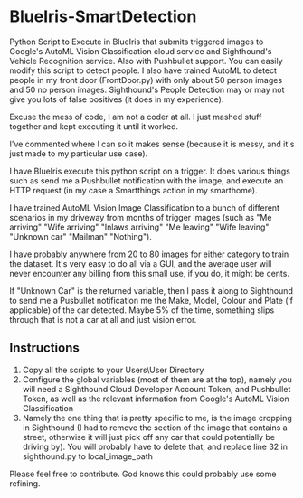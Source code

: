 # BlueIris-SmartDetection
Python Script to Execute in BlueIris that submits triggered images to Google's AutoML Vision Classification cloud service and Sighthound's Vehicle Recognition service. Also with Pushbullet support. You can easily modify this script to detect people. I also have trained AutoML to detect people in my front door (FrontDoor.py) with only about 50 person images and 50 no person images. Sighthound's People Detection may or may not give you lots of false positives (it does in my experience).

Excuse the mess of code, I am not a coder at all. I just mashed stuff together and kept executing it until it worked.

I've commented where I can so it makes sense (because it is messy, and it's just made to my particular use case).

I have BlueIris execute this python script on a trigger. It does various things such as send me a Pushbullet notification with the image, and execute an HTTP request (in my case a Smartthings action in my smarthome).

I have trained AutoML Vision Image Classification to a bunch of different scenarios in my driveway from months of trigger images (such as "Me arriving" "Wife arriving" "Inlaws arriving" "Me leaving" "Wife leaving" "Unknown car" "Mailman" "Nothing"). 

I have probably anywhere from 20 to 80 images for either category to train the dataset. It's very easy to do all via a GUI, and the average user will never encounter any billing from this small use, if you do, it might be cents.

If "Unknown Car" is the returned variable, then I pass it along to Sighthound to send me a Pusbullet notification me the Make, Model, Colour and Plate (if applicable) of the car detected. Maybe 5% of the time, something slips through that is not a car at all and just vision error.

## Instructions

1) Copy all the scripts to your Users\User Directory
2) Configure the global variables (most of them are at the top), namely you will need a Sighthound Cloud Developer Account Token, and Pushbullet Token, as well as the relevant information from Google's AutoML Vision Classification
3) Namely the one thing that is pretty specific to me, is the image cropping in Sighthound (I had to remove the section of the image that contains a street, otherwise it will just pick off any car that could potentially be driving by). You will probably have to delete that, and replace line 32 in sighthound.py to local_image_path

Please feel free to contribute. God knows this could probably use some refining.
